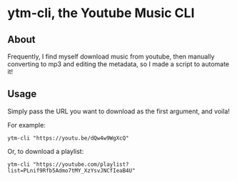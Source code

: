 # ytm-cli, the Youtube Music CLI

## About

Frequently, I find myself download music from youtube, then manually converting to mp3 and editing the metadata, so I made a script to automate it!

## Usage

Simply pass the URL you want to download as the first argument, and voila!

For example:

`ytm-cli "https://youtu.be/dQw4w9WgXcQ"`

Or, to download a playlist:

`ytm-cli "https://youtube.com/playlist?list=PLnif9Rfb5Admo7tMY_XzYsvJNCfIeaB4U"`
